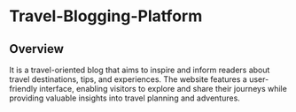 # Travel-Blogging-Platform
## Overview
It is a travel-oriented blog that aims to inspire and inform readers about travel destinations, tips, and experiences. The website features a user-friendly interface, enabling visitors to explore and share their journeys while providing valuable insights into travel planning and adventures.
